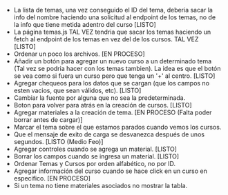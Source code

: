 - La lista de temas, una vez conseguido el ID del tema, deberia sacar la info del nombre haciendo una solicitud al endpoint de los temas, no de la info que tiene metida adentro del curso [LISTO]
- La página temas.js TAL VEZ tendria que sacar los temas haciendo un fetch al endpoint de los temas en vez del de los cursos. TAL VEZ [LISTO]
- Ordenar un poco los archivos. [EN PROCESO]
- Añadir un botón para agregar un nuevo curso a un determinado tema (Tal vez se podria hacer con los temas tambien). La idea es que el botón se vea como si fuera un curso pero que tenga un '+' al centro. [LISTO]
- Agregar chequeos para los datos que se cargan (que los campos no esten vacios, que sean válidos, etc). [LISTO]
- Cambiar la fuente por alguna que no sea la predeterminada.
- Boton para volver para atrás en la creación de cursos. [LISTO]
- Agregar materiales a la creación de tema. [EN PROCESO (Falta poder borrar antes de cargar)]
- Marcar el tema sobre el que estamos parados cuando vemos los cursos.
- Que el mensaje de exito de carga se desvanezca después de unos segundos. [LISTO (Medio Feo)]
- Agregar controles cuando se agrega un material. [LISTO]
- Borrar los campos cuando se ingresa un material. [LISTO]
- Ordenar Temas y Cursos por orden alfabético, no por ID.
- Agregar información del curso cuando se hace click en un curso en especifico. [EN PROCESO]
- Si un tema no tiene materiales asociados no mostrar la tabla.
